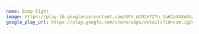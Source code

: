 ```yaml
---
name: Bump Fight
image: https://play-lh.googleusercontent.com/GFX_AtN2H7ZYu_1a67p4UXoXUzBimDnl75qCSEIwjojy_dhIKgD-I0ClfCVK-E9Zg-4=w240-h480-rw
google_play_url: https://play.google.com/store/apps/details?id=com.igdclub.bumpfight
---
```

